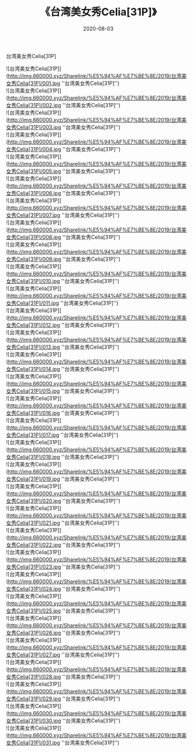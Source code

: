 ﻿---
layout: post
title:  《台湾美女秀Celia[31P]》
date:   2020-08-03
img: http://img.660000.xyz/Sharelink/%E5%94%AF%E7%BE%8E/2019/台湾美女秀Celia[31P]/000.jpg
categories: [美女, 清纯, 唯美]
---

台湾美女秀Celia[31P]

![台湾美女秀Celia[31P]](http://img.660000.xyz/Sharelink/%E5%94%AF%E7%BE%8E/2019/台湾美女秀Celia[31P]/001.jpg ''台湾美女秀Celia[31P]'') <br>
![台湾美女秀Celia[31P]](http://img.660000.xyz/Sharelink/%E5%94%AF%E7%BE%8E/2019/台湾美女秀Celia[31P]/002.jpg ''台湾美女秀Celia[31P]'') <br>
![台湾美女秀Celia[31P]](http://img.660000.xyz/Sharelink/%E5%94%AF%E7%BE%8E/2019/台湾美女秀Celia[31P]/003.jpg ''台湾美女秀Celia[31P]'') <br>
![台湾美女秀Celia[31P]](http://img.660000.xyz/Sharelink/%E5%94%AF%E7%BE%8E/2019/台湾美女秀Celia[31P]/004.jpg ''台湾美女秀Celia[31P]'') <br>
![台湾美女秀Celia[31P]](http://img.660000.xyz/Sharelink/%E5%94%AF%E7%BE%8E/2019/台湾美女秀Celia[31P]/005.jpg ''台湾美女秀Celia[31P]'') <br>
![台湾美女秀Celia[31P]](http://img.660000.xyz/Sharelink/%E5%94%AF%E7%BE%8E/2019/台湾美女秀Celia[31P]/006.jpg ''台湾美女秀Celia[31P]'') <br>
![台湾美女秀Celia[31P]](http://img.660000.xyz/Sharelink/%E5%94%AF%E7%BE%8E/2019/台湾美女秀Celia[31P]/007.jpg ''台湾美女秀Celia[31P]'') <br>
![台湾美女秀Celia[31P]](http://img.660000.xyz/Sharelink/%E5%94%AF%E7%BE%8E/2019/台湾美女秀Celia[31P]/008.jpg ''台湾美女秀Celia[31P]'') <br>
![台湾美女秀Celia[31P]](http://img.660000.xyz/Sharelink/%E5%94%AF%E7%BE%8E/2019/台湾美女秀Celia[31P]/009.jpg ''台湾美女秀Celia[31P]'') <br>
![台湾美女秀Celia[31P]](http://img.660000.xyz/Sharelink/%E5%94%AF%E7%BE%8E/2019/台湾美女秀Celia[31P]/010.jpg ''台湾美女秀Celia[31P]'') <br>
![台湾美女秀Celia[31P]](http://img.660000.xyz/Sharelink/%E5%94%AF%E7%BE%8E/2019/台湾美女秀Celia[31P]/011.jpg ''台湾美女秀Celia[31P]'') <br>
![台湾美女秀Celia[31P]](http://img.660000.xyz/Sharelink/%E5%94%AF%E7%BE%8E/2019/台湾美女秀Celia[31P]/012.jpg ''台湾美女秀Celia[31P]'') <br>
![台湾美女秀Celia[31P]](http://img.660000.xyz/Sharelink/%E5%94%AF%E7%BE%8E/2019/台湾美女秀Celia[31P]/013.jpg ''台湾美女秀Celia[31P]'') <br>
![台湾美女秀Celia[31P]](http://img.660000.xyz/Sharelink/%E5%94%AF%E7%BE%8E/2019/台湾美女秀Celia[31P]/014.jpg ''台湾美女秀Celia[31P]'') <br>
![台湾美女秀Celia[31P]](http://img.660000.xyz/Sharelink/%E5%94%AF%E7%BE%8E/2019/台湾美女秀Celia[31P]/015.jpg ''台湾美女秀Celia[31P]'') <br>
![台湾美女秀Celia[31P]](http://img.660000.xyz/Sharelink/%E5%94%AF%E7%BE%8E/2019/台湾美女秀Celia[31P]/016.jpg ''台湾美女秀Celia[31P]'') <br>
![台湾美女秀Celia[31P]](http://img.660000.xyz/Sharelink/%E5%94%AF%E7%BE%8E/2019/台湾美女秀Celia[31P]/017.jpg ''台湾美女秀Celia[31P]'') <br>
![台湾美女秀Celia[31P]](http://img.660000.xyz/Sharelink/%E5%94%AF%E7%BE%8E/2019/台湾美女秀Celia[31P]/018.jpg ''台湾美女秀Celia[31P]'') <br>
![台湾美女秀Celia[31P]](http://img.660000.xyz/Sharelink/%E5%94%AF%E7%BE%8E/2019/台湾美女秀Celia[31P]/019.jpg ''台湾美女秀Celia[31P]'') <br>
![台湾美女秀Celia[31P]](http://img.660000.xyz/Sharelink/%E5%94%AF%E7%BE%8E/2019/台湾美女秀Celia[31P]/020.jpg ''台湾美女秀Celia[31P]'') <br>
![台湾美女秀Celia[31P]](http://img.660000.xyz/Sharelink/%E5%94%AF%E7%BE%8E/2019/台湾美女秀Celia[31P]/021.jpg ''台湾美女秀Celia[31P]'') <br>
![台湾美女秀Celia[31P]](http://img.660000.xyz/Sharelink/%E5%94%AF%E7%BE%8E/2019/台湾美女秀Celia[31P]/022.jpg ''台湾美女秀Celia[31P]'') <br>
![台湾美女秀Celia[31P]](http://img.660000.xyz/Sharelink/%E5%94%AF%E7%BE%8E/2019/台湾美女秀Celia[31P]/023.jpg ''台湾美女秀Celia[31P]'') <br>
![台湾美女秀Celia[31P]](http://img.660000.xyz/Sharelink/%E5%94%AF%E7%BE%8E/2019/台湾美女秀Celia[31P]/024.jpg ''台湾美女秀Celia[31P]'') <br>
![台湾美女秀Celia[31P]](http://img.660000.xyz/Sharelink/%E5%94%AF%E7%BE%8E/2019/台湾美女秀Celia[31P]/025.jpg ''台湾美女秀Celia[31P]'') <br>
![台湾美女秀Celia[31P]](http://img.660000.xyz/Sharelink/%E5%94%AF%E7%BE%8E/2019/台湾美女秀Celia[31P]/026.jpg ''台湾美女秀Celia[31P]'') <br>
![台湾美女秀Celia[31P]](http://img.660000.xyz/Sharelink/%E5%94%AF%E7%BE%8E/2019/台湾美女秀Celia[31P]/027.jpg ''台湾美女秀Celia[31P]'') <br>
![台湾美女秀Celia[31P]](http://img.660000.xyz/Sharelink/%E5%94%AF%E7%BE%8E/2019/台湾美女秀Celia[31P]/028.jpg ''台湾美女秀Celia[31P]'') <br>
![台湾美女秀Celia[31P]](http://img.660000.xyz/Sharelink/%E5%94%AF%E7%BE%8E/2019/台湾美女秀Celia[31P]/029.jpg ''台湾美女秀Celia[31P]'') <br>
![台湾美女秀Celia[31P]](http://img.660000.xyz/Sharelink/%E5%94%AF%E7%BE%8E/2019/台湾美女秀Celia[31P]/030.jpg ''台湾美女秀Celia[31P]'') <br>
![台湾美女秀Celia[31P]](http://img.660000.xyz/Sharelink/%E5%94%AF%E7%BE%8E/2019/台湾美女秀Celia[31P]/031.jpg ''台湾美女秀Celia[31P]'') <br>
